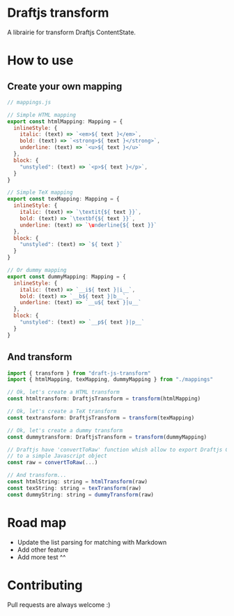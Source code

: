 # Draftjs transform

A librairie for transform Draftjs ContentState.

# How to use

## Create your own mapping

```javascript
// mappings.js

// Simple HTML mapping
export const htmlMapping: Mapping = {
  inlineStyle: {
    italic: (text) => `<em>${ text }</em>`,
    bold: (text) => `<strong>${ text }</strong>`,
    underline: (text) => `<u>${ text }</u>`
  },
  block: {
    "unstyled": (text) => `<p>${ text }</p>`,
  }
}

// Simple TeX mapping
export const texMapping: Mapping = {
  inlineStyle: {
    italic: (text) => `\textit{${ text }}`,
    bold: (text) => `\textbf{${ text }}`,
    underline: (text) => `\underline{${ text }}`
  },
  block: {
    "unstyled": (text) => `${ text }`
  }
}

// Or dummy mapping
export const dummyMapping: Mapping = {
  inlineStyle: {
    italic: (text) => `__i${ text }|i__`,
    bold: (text) => `__b${ text }|b__`,
    underline: (text) => `__u${ text }|u__`
  },
  block: {
    "unstyled": (text) => `__p${ text }|p__`
  }
}
```
## And transform

```javascript
import { transform } from "draft-js-transform"
import { htmlMapping, texMapping, dummyMapping } from "./mappings"

// Ok, let's create a HTML transform
const htmltransform: DraftjsTransform = transform(htmlMapping)

// Ok, let's create a TeX transform
const textransform: DraftjsTransform = transform(texMapping)

// Ok, let's create a dummy transform
const dummytransform: DraftjsTransform = transform(dummyMapping)

// Draftjs have 'convertToRaw' function whish allow to export Draftjs ContentState
// to a simple Javascript object
const raw = convertToRaw(...)

// And transform...
const htmlString: string = htmlTransform(raw)
const texString: string = texTransform(raw)
const dummyString: string = dummyTransform(raw)
```

# Road map

- Update the list parsing for matching with Markdown
- Add other feature
- Add more test ^^

# Contributing

Pull requests are always welcome :)

